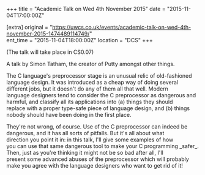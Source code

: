 +++
title = "Academic Talk on Wed 4th November 2015"
date = "2015-11-04T17:00:00Z"

[extra]
original = "https://uwcs.co.uk/events/academic-talk-on-wed-4th-november-2015-1474489114749/"    
ent_time = "2015-11-04T18:00:00Z"
location = "DCS"
+++

(The talk will take place in CS0.07)

A talk by Simon Tatham, the creator of Putty amongst other things.

The C language's preprocessor stage is an unusual relic of old-fashioned  
language design. It was introduced as a cheap way of doing several  
different jobs, but it doesn't do any of them all that well. Modern  
language designers tend to consider the C preprocessor as dangerous and  
harmful, and classify all its applications into (a) things they should  
replace with a proper type-safe piece of language design, and (b) things  
nobody should have been doing in the first place.

They're not wrong, of course. Use of the C preprocessor can indeed be  
dangerous, and it has all sorts of pitfalls. But it's all about what  
direction you point it in: in this talk, I'll give some examples of how  
you can use that same dangerous tool to make your C programming \_safer\_.  
Then, just as you're thinking it might not be so bad after all, I'll  
present some advanced abuses of the preprocessor which will probably  
make you agree with the language designers who want to get rid of it\!

